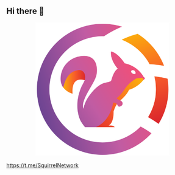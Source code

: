 ## Hi there 👋
<p align="center">
  <img src="https://github.com/Squirrel-Network/GroupRules/blob/master/img/Logo.png" width="350" title="SquirrelNetwork">
</p>


https://t.me/SquirrelNetwork
